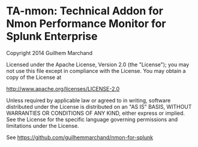 # TA-nmon: Technical Addon for Nmon Performance Monitor for Splunk Enterprise

Copyright 2014 Guilhem Marchand	

Licensed under the Apache License, Version 2.0 (the "License");
you may not use this file except in compliance with the License.
You may obtain a copy of the License at

http://www.apache.org/licenses/LICENSE-2.0

Unless required by applicable law or agreed to in writing, software
distributed under the License is distributed on an "AS IS" BASIS,
WITHOUT WARRANTIES OR CONDITIONS OF ANY KIND, either express or implied.
See the License for the specific language governing permissions and
limitations under the License.

See https://github.com/guilhemmarchand/nmon-for-splunk
